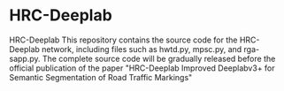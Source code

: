 # HRC-Deeplab
HRC-Deeplab
This repository contains the source code for the HRC-Deeplab network, including files such as hwtd.py, mpsc.py, and rga-sapp.py. The complete source code will be gradually released before the official publication of the paper "HRC-Deeplab Improved Deeplabv3+ for Semantic Segmentation of Road Traffic Markings"
